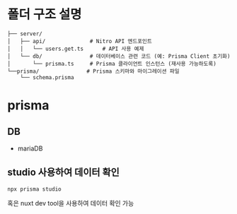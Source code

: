# 폴더 구조 설명
```
├── server/               
│   ├── api/              # Nitro API 엔드포인트
│   │   └── users.get.ts      # API 사용 예제
│   └── db/               # 데이터베이스 관련 코드 (예: Prisma Client 초기화)
│       └── prisma.ts     # Prisma 클라이언트 인스턴스 (재사용 가능하도록)
└──prisma/               # Prisma 스키마와 마이그레이션 파일
    └── schema.prisma

```

# prisma
## DB
- mariaDB

## studio 사용하여 데이터 확인
```
npx prisma studio
```
혹은 nuxt dev tool을 사용하여 데이터 확인 가능